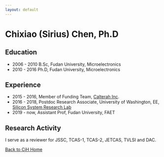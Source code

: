```yaml
---
layout: default
---
```



# Chixiao (Sirius) Chen, Ph.D

## Education

* 2006 - 2010 B.Sc, Fudan University, Microelectronics
* 2010 - 2016 Ph.D, Fudan University, Microelectronics

## Experience

* 2015 - 2016, Member of Funding Team, [Calterah Inc](http://www.calterah.com/).
* 2016 - 2018, Postdoc Research Associate, University of Washington, EE, [Silicon System Research Lab](http://labs.ece.uw.edu/ssrl/ssrl_website/Home.html)
* 2019 - now,  Assistant Prof, Fudan University, FAET

## Research Activity

I serve as a reviewer for JSSC, TCAS-1, TCAS-2, JETCAS, TVLSI and DAC.

[Back to CiH Home](./)
